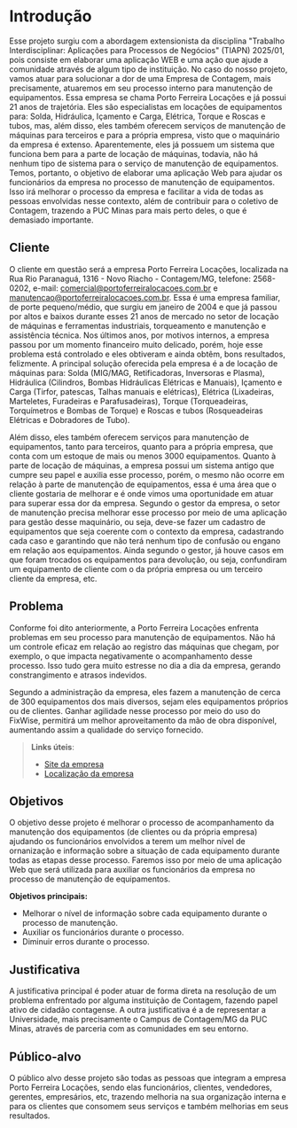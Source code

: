 # Introdução

Esse projeto surgiu com a abordagem extensionista da disciplina "Trabalho Interdisciplinar: Aplicações para Processos de Negócios" (TIAPN) 2025/01, pois consiste em elaborar uma aplicação WEB e uma ação que ajude a comunidade através de algum tipo de instituição. No caso do nosso projeto, vamos atuar para solucionar a dor de uma Empresa de Contagem, mais precisamente, atuaremos em seu processo interno para manutenção de equipamentos. Essa empresa se chama Porto Ferreira Locações e já possui 21 anos de trajetória. Eles são especialistas em locações de equipamentos para: Solda, Hidráulica, Içamento e Carga, Elétrica, Torque e Roscas e tubos, mas, além disso, eles também oferecem serviços de manutenção de máquinas para terceiros e para a própria empresa, visto que o maquinário da empresa é extenso. Aparentemente, eles já possuem um sistema que funciona bem para a parte de locação de máquinas, todavia, não há nenhum tipo de sistema para o serviço de manutenção de equipamentos. Temos, portanto, o objetivo de elaborar uma aplicação Web para ajudar os funcionários da empresa no processo de manutenção de equipamentos. Isso irá melhorar o processo da empresa e facilitar a vida de todas as pessoas envolvidas nesse contexto, além de contribuir para o coletivo de Contagem, trazendo a PUC Minas para mais perto deles, o que é demasiado importante.

## Cliente

O cliente em questão será a empresa Porto Ferreira Locações, localizada na Rua Rio Paranaguá, 1316 - Novo Riacho - Contagem/MG, telefone: 2568-0202, e-mail: comercial@portoferreiralocacoes.com.br e manutencao@portoferreiralocacoes.com.br. Essa é uma empresa familiar, de porte pequeno/médio, que surgiu em janeiro de 2004 e que já passou por altos e baixos durante esses 21 anos de mercado no setor de locação de máquinas e ferramentas industriais, torqueamento e manutenção e assistência técnica. Nos últimos anos, por motivos internos, a empresa passou por um momento financeiro muito delicado, porém, hoje esse problema está controlado e eles obtiveram e ainda obtêm, bons resultados, felizmente. A principal solução oferecida pela empresa é a de locação de máquinas para: Solda (MIG/MAG, Retificadoras, Inversoras e Plasma), Hidráulica (Cilindros, Bombas Hidráulicas Elétricas e Manuais), Içamento e Carga (Tirfor, patescas, Talhas manuais e elétricas), Elétrica (Lixadeiras, Marteletes, Furadeiras e Parafusadeiras), Torque (Torqueadeiras, Torquímetros e Bombas de Torque) e Roscas e tubos (Rosqueadeiras Elétricas e Dobradores de Tubo).

Além disso, eles também oferecem serviços para manutenção de equipamentos, tanto para terceiros, quanto para a própria empresa, que conta com um estoque de mais ou menos 3000 equipamentos.
Quanto à parte de locação de máquinas, a empresa possui um sistema antigo que cumpre seu papel e auxilia esse processo, porém, o mesmo não ocorre em relação à parte de manutenção de equipamentos, essa é uma área que o cliente gostaria de melhorar e é onde vimos uma oportunidade em atuar para superar essa dor da empresa. Segundo o gestor da empresa, o setor de manutenção precisa melhorar esse processo por meio de uma aplicação para gestão desse maquinário, ou seja, deve-se fazer um cadastro de equipamentos que seja coerente com o contexto da empresa, cadastrando cada caso e garantindo que não terá nenhum tipo de confusão ou engano em relação aos equipamentos. Ainda segundo o gestor, já houve casos em que foram trocados os equipamentos para devolução, ou seja, confundiram um equipamento de cliente com o da própria empresa ou um terceiro cliente da empresa, etc.

## Problema

Conforme foi dito anteriormente, a Porto Ferreira Locações enfrenta problemas em seu processo para manutenção de equipamentos. Não há um controle eficaz em relação ao registro das máquinas que chegam, por exemplo, o que impacta negativamente o acompanhamento desse processo. Isso tudo gera muito estresse no dia a dia da empresa, gerando constrangimento e atrasos indevidos.

Segundo a administração da empresa, eles fazem a manutenção de cerca de 300 equipamentos dos mais diversos, sejam eles equipamentos próprios ou de clientes. Ganhar agilidade nesse processo por meio do uso do FixWise, permitirá um melhor aproveitamento da mão de obra disponível, aumentando assim a qualidade do serviço fornecido.

> **Links úteis**:
>
> - [Site da empresa](https://www.portoferreiralocacoes.com.br/)
> - [Localização da empresa](https://g.co/kgs/mwqbXSq)

## Objetivos

O objetivo desse projeto é melhorar o processo de acompanhamento da manutenção dos equipamentos (de clientes ou da própria empresa) ajudando os funcionários envolvidos a terem um melhor nível de ornanização e informação sobre a situação de cada equipamento durante todas as etapas desse processo. Faremos isso por meio de uma aplicação Web que será utilizada para auxiliar os funcionários da empresa no processo de manutenção de equipamentos.

**Objetivos principais:**

- Melhorar o nível de informação sobre cada equipamento durante o processo de manutenção.
- Auxiliar os funcionários durante o processo.
- Diminuir erros durante o processo.

## Justificativa

A justificativa principal é poder atuar de forma direta na resolução de um problema enfrentado por alguma instituição de Contagem, fazendo papel ativo de cidadão contagense. A outra justificativa é a de representar a Universidade, mais precisamente o Campus de Contagem/MG da PUC Minas, através de parceria com as comunidades em seu entorno.

## Público-alvo

O público alvo desse projeto são todas as pessoas que integram a empresa Porto Ferreira Locações, sendo elas funcionários, clientes, vendedores, gerentes, empresários, etc, trazendo melhoria na sua organização interna e para os clientes que consomem seus serviços e também melhorias em seus resultados.
